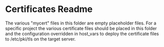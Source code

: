 Certificates Readme
=========================================

The various "mycert" files in this folder are empty placeholder files.  For a specific project the various certificate files should be placed in this folder and the configuration overridden in host_vars to deploy the certificate files to /etc/pki/tls on the target server.